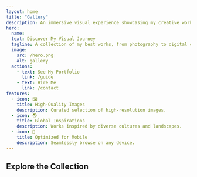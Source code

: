 ```yaml
---
layout: home
title: "Gallery"
description: An immersive visual experience showcasing my creative works.
hero:
  name: 
  text: Discover My Visual Journey 
  tagline: A collection of my best works, from photography to digital creations. 
  image:
    src: /hero.png
    alt: gallery
  actions:
    - text: See My Portfolio
      link: /guide
    - text: Hire Me
      link: /contact
features:
  - icon: 🖼️
    title: High-Quality Images
    description: Curated selection of high-resolution images.
  - icon: 🌎
    title: Global Inspirations
    description: Works inspired by diverse cultures and landscapes.
  - icon: 📱
    title: Optimized for Mobile
    description: Seamlessly browse on any device.
---
```


<section class="gallery-content">
  <h2>Explore the Collection</h2>
  <ClientOnly>
    <GalleryFilter />
    <GalleryMasonry />
    <GalleryCarousel />
  </ClientOnly>
</section>

<style>
  
@media (max-width: 768px) {
  .gallery-hero { height: 40vh; }
  .gallery-hero h1 { font-size: 2rem; }
  .gallery-hero p { font-size: 1rem; }
  .features-container { grid-template-columns: 1fr; }
  .feature-item { max-width: 90%; margin: 0 auto; }
}
</style>
